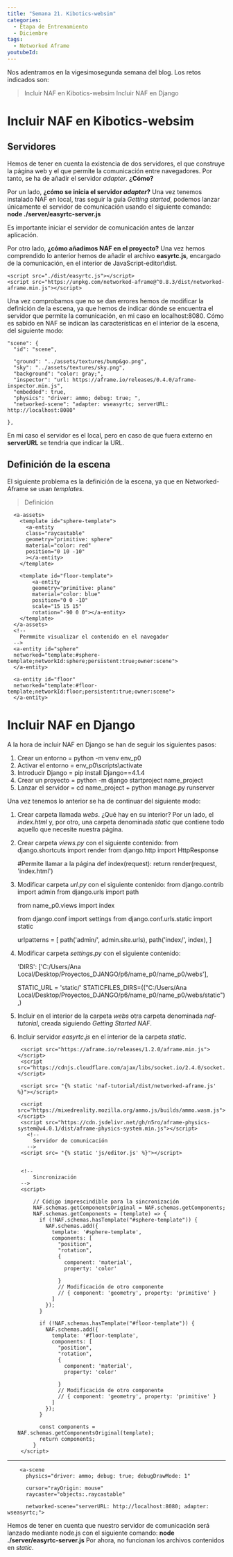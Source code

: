 ```yaml
---
title: "Semana 21. Kibotics-websim"
categories:
  - Etapa de Entrenamiento
  - Diciembre
tags:
  - Networked Aframe
youtubeId: 
---
```


Nos adentramos en la vigesimosegunda semana del blog. Los retos indicados son:

> Incluir NAF en Kibotics-websim
> Incluir NAF en Django


# Incluir NAF en Kibotics-websim

## Servidores

Hemos de tener en cuenta la existencia de dos servidores, el que construye la página web y el que permite la comunicación entre navegadores. Por tanto, se ha de añadir el servidor *adapter*. **¿Cómo?**

Por un lado, **¿cómo se inicia el servidor *adapter*?** Una vez tenemos instalado NAF en local, tras seguir la guía *Getting started*, podemos lanzar únicamente el servidor de comunicación usando el siguiente comando: **node ./server/easyrtc-server.js** 

Es importante iniciar el servidor de comunicación antes de lanzar aplicación. 

Por otro lado, **¿cómo añadimos NAF en el proyecto?** Una vez hemos comprendido lo anterior hemos de añadir el archivo **easyrtc.js**, encargado de la comunicación, en el interior de JavaScript-editor\dist. 

    <script src="./dist/easyrtc.js"></script> 
    <script src="https://unpkg.com/networked-aframe@^0.8.3/dist/networked-aframe.min.js"></script>

Una vez comprobamos que no se dan errores hemos de modificar la definición de la escena, ya que hemos de indicar dónde se encuentra el servidor que permite la comunicación, en mi caso en localhost:8080. Cómo es sabido en NAF se indican las características en el interior de la escena, del siguiente modo:

    "scene": {
      "id": "scene",
      
      "ground": "../assets/textures/bump&go.png",
      "sky": "../assets/textures/sky.png",
      "background": "color: gray;",
      "inspector": "url: https://aframe.io/releases/0.4.0/aframe-inspector.min.js",
      "embedded": true,
      "physics": "driver: ammo; debug: true; ",
      "networked-scene": "adapter: wseasyrtc; serverURL: http://localhost:8080"
      
    },

En mi caso el servidor es el local, pero en caso de que fuera externo en **serverURL** se tendría que indicar la URL. 

## Definición de la escena 

El siguiente problema es la definición de la escena, ya que en Networked-Aframe se usan *templates*. 

> Definición 

      <a-assets>
        <template id="sphere-template">
          <a-entity 
          class="raycastable" 
          geometry="primitive: sphere" 
          material="color: red" 
          position="0 10 -10" 
          ></a-entity>
        </template>

        <template id="floor-template">
            <a-entity
            geometry="primitive: plane" 
            material="color: blue" 
            position="0 0 -10"
            scale="15 15 15"
            rotation="-90 0 0"></a-entity>
        </template>
      </a-assets>
      <!--
        Permmite visualizar el contenido en el navegador
      -->
      <a-entity id="sphere" 
      networked="template:#sphere-template;networkId:sphere;persistent:true;owner:scene">
      </a-entity>

      <a-entity id="floor" 
      networked="template:#floor-template;networkId:floor;persistent:true;owner:scene">
      </a-entity>
      

# Incluir NAF en Django

A la hora de incluir NAF en Django se han de seguir los siguientes pasos:

1. Crear un entorno = python -m venv env_p0
2. Activar el entorno = env_p0\scripts\activate
3. Introducir Django = pip install Django==4.1.4
4. Crear un proyecto = python -m django startproject name_project
5. Lanzar el servidor = cd name_project + python manage.py runserver 

Una vez tenemos lo anterior se ha de continuar del siguiente modo:

1. Crear carpeta llamada *webs*. ¿Qué hay en su interior? Por un lado, el *index.html* y, por otro, una carpeta denominada *static* que contiene todo aquello que necesite nuestra página. 
2. Crear carpeta *views.py* con el siguiente contenido: 
      from django.shortcuts import render
      from django.http import HttpResponse 

      #Permite llamar a la página
      def index(request):
          return render(request, 'index.html')
3. Modificar carpeta *url.py* con el siguiente contenido:
      from django.contrib import admin
      from django.urls import path

      from name_p0.views import index 

      from django.conf import settings
      from django.conf.urls.static import static

      urlpatterns = [
          path('admin/', admin.site.urls),
          path('index/', index),
      ]
4. Modificar carpeta *settings.py* con el siguiente contenido:

    'DIRS': ['C:/Users/Ana Local/Desktop/Proyectos_DJANGO/p6/name_p0/name_p0/webs'],


      STATIC_URL = 'static/'
      STATICFILES_DIRS=(("C:/Users/Ana Local/Desktop/Proyectos_DJANGO/p6/name_p0/name_p0/webs/static"),)
      
5. Incluir en el interior de la carpeta *webs* otra carpeta denominada *naf-tutorial*, creada siguiendo *Getting Started NAF*.
6. Incluir servidor *easyrtc.js* en el interior de la carpeta *static*.

        <script src="https://aframe.io/releases/1.2.0/aframe.min.js"></script>
        <script src="https://cdnjs.cloudflare.com/ajax/libs/socket.io/2.4.0/socket.io.slim.js"></script>

        <script src= "{% static 'naf-tutorial/dist/networked-aframe.js' %}"></script>

        <script src="https://mixedreality.mozilla.org/ammo.js/builds/ammo.wasm.js"></script>
        <script src="https://cdn.jsdelivr.net/gh/n5ro/aframe-physics-system@v4.0.1/dist/aframe-physics-system.min.js"></script>
          <!--
            Servidor de comunicación
          -->
        <script src= "{% static 'js/editor.js' %}"></script>


        <!--
            Sincronización 
        -->
        <script>

            // Código imprescindible para la sincronización
            NAF.schemas.getComponentsOriginal = NAF.schemas.getComponents;
            NAF.schemas.getComponents = (template) => {
              if (!NAF.schemas.hasTemplate("#sphere-template")) {
                NAF.schemas.add({
                  template: '#sphere-template',
                  components: [
                    "position",
                    "rotation",
                    {
                      component: 'material',
                      property: 'color'

                    }
                    // Modificación de otro componente
                    // { component: 'geometry', property: 'primitive' }
                  ]
                });
              }

              if (!NAF.schemas.hasTemplate("#floor-template")) {
                NAF.schemas.add({
                  template: '#floor-template',
                  components: [
                    "position",
                    "rotation",
                    {
                      component: 'material',
                      property: 'color'

                    }
                    // Modificación de otro componente
                    // { component: 'geometry', property: 'primitive' }
                  ]
                });
              }

              const components = NAF.schemas.getComponentsOriginal(template);
              return components;
            }
        </script>
        
        
------------------------------


        <a-scene
          physics="driver: ammo; debug: true; debugDrawMode: 1"

          cursor="rayOrigin: mouse"
          raycaster="objects:.raycastable"

          networked-scene="serverURL: http://localhost:8080; adapter: wseasyrtc;">

Hemos de tener en cuenta que nuestro servidor de comunicación será lanzado mediante node.js con el siguiente comando: **node ./server/easyrtc-server.js**
Por ahora, no funcionan los archivos contenidos en *static*. 
